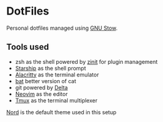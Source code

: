 
# DotFiles

Personal dotfiles managed using [GNU Stow](https://www.gnu.org/software/stow/).




## Tools used

- zsh as the shell powered by [zinit](https://github.com/zdharma/zinit) for plugin management
- [Starship](https://starship.rs/) as the shell prompt
- [Alacritty](https://github.com/alacritty/alacritty) as the terminal emulator
- [bat](https://github.com/sharkdp/bat) better version of cat
- git powered by [Delta](https://github.com/dandavison/delta) 
- [Neovim](https://neovim.io/) as the editor
- [Tmux](https://github.com/tmux/tmux) as the terminal multiplexer

[Nord](https://www.nordtheme.com/) is the default theme used in this setup

  
